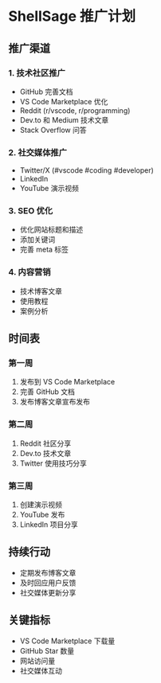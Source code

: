 # ShellSage 推广计划

## 推广渠道

### 1. 技术社区推广
- GitHub 完善文档
- VS Code Marketplace 优化
- Reddit (r/vscode, r/programming)
- Dev.to 和 Medium 技术文章
- Stack Overflow 问答

### 2. 社交媒体推广
- Twitter/X (#vscode #coding #developer)
- LinkedIn
- YouTube 演示视频

### 3. SEO 优化
- 优化网站标题和描述
- 添加关键词
- 完善 meta 标签

### 4. 内容营销
- 技术博客文章
- 使用教程
- 案例分析

## 时间表

### 第一周
1. 发布到 VS Code Marketplace
2. 完善 GitHub 文档
3. 发布博客文章宣布发布

### 第二周
1. Reddit 社区分享
2. Dev.to 技术文章
3. Twitter 使用技巧分享

### 第三周
1. 创建演示视频
2. YouTube 发布
3. LinkedIn 项目分享

## 持续行动
- 定期发布博客文章
- 及时回应用户反馈
- 社交媒体更新分享

## 关键指标
- VS Code Marketplace 下载量
- GitHub Star 数量
- 网站访问量
- 社交媒体互动
